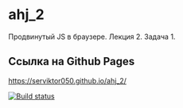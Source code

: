 # ahj_2

Продвинутый JS в браузере. Лекция 2. Задача 1.

## Ссылка на Github Pages
https://serviktor050.github.io/ahj_2/

[![Build status](https://ci.appveyor.com/api/projects/status/e2fu7cg3vb9ms8s7?svg=true)](https://ci.appveyor.com/project/serviktor050/ahj-2)

